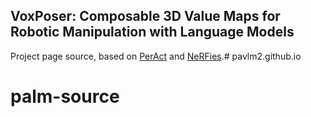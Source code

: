 ## VoxPoser: Composable 3D Value Maps for Robotic Manipulation with Language Models

Project page source, based on [PerAct](https://peract.github.io/) and [NeRFies](https://nerfies.github.io/).# pavlm2.github.io
# palm-source
